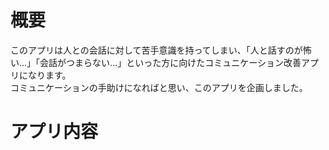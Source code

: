 # 概要
このアプリは人との会話に対して苦手意識を持ってしまい、「人と話すのが怖い...」「会話がつまらない...」といった方に向けたコミュニケーション改善アプリになります。<br>
コミュニケーションの手助けになればと思い、このアプリを企画しました。
# アプリ内容
